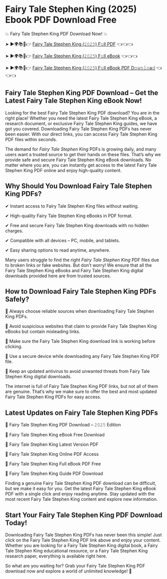 # Fairy Tale Stephen King (2025) Ebook PDF Download Free

💥 Fairy Tale Stephen King PDF Download Now! 💥

➤ ►🌍📚📱👉 [Fairy Tale Stephen King (𝟸𝟶𝟸𝟻) F𝚞ll PDF](https://getpdf.xyz/fairy-tale-stephen-king) 👈👈👈


➤ ►🌍📚📱👉 [Fairy Tale Stephen King (𝟸𝟶𝟸𝟻) F𝚞ll eBook](https://getpdf.xyz/fairy-tale-stephen-king) 👈👈👈


➤ ►🌍📚📱👉 [Fairy Tale Stephen King (𝟸𝟶𝟸𝟻) F𝚞ll eBook PDF D𝚘𝚠𝚗𝚕𝚘a𝚍](https://getpdf.xyz/fairy-tale-stephen-king) 👈👈👈


## Fairy Tale Stephen King PDF Download – Get the Latest Fairy Tale Stephen King eBook Now!

Looking for the best Fairy Tale Stephen King PDF download? You are in the right place! Whether you need the latest Fairy Tale Stephen King eBook, a research document, or exclusive Fairy Tale Stephen King guides, we have got you covered. Downloading Fairy Tale Stephen King PDFs has never been easier. With our direct links, you can access Fairy Tale Stephen King PDF files within seconds.

The demand for *Fairy Tale Stephen King* PDFs is growing daily, and many users want a trusted source to get their hands on these files. That’s why we provide safe and secure Fairy Tale Stephen King eBook downloads. No matter where you are, you can instantly get access to the latest Fairy Tale Stephen King PDF online and enjoy high-quality content.

## Why Should You Download Fairy Tale Stephen King PDFs?

✔ Instant access to Fairy Tale Stephen King files without waiting.

✔ High-quality Fairy Tale Stephen King eBooks in PDF format.

✔ Free and secure Fairy Tale Stephen King downloads with no hidden charges.

✔ Compatible with all devices – PC, mobile, and tablets.

✔ Easy sharing options to read anytime, anywhere.

Many users struggle to find the right *Fairy Tale Stephen King* PDF files due to broken links or fake websites. But don’t worry! We ensure that all the Fairy Tale Stephen King eBooks and Fairy Tale Stephen King digital downloads provided here are from trusted sources.

## How to Download Fairy Tale Stephen King PDFs Safely?

📌 Always choose reliable sources when downloading Fairy Tale Stephen King PDFs.

📌 Avoid suspicious websites that claim to provide Fairy Tale Stephen King eBooks but contain misleading links.

📌 Make sure the Fairy Tale Stephen King download link is working before clicking.

📌 Use a secure device while downloading any Fairy Tale Stephen King PDF file.

📌 Keep an updated antivirus to avoid unwanted threats from Fairy Tale Stephen King digital downloads.

The internet is full of Fairy Tale Stephen King PDF links, but not all of them are genuine. That’s why we make sure to offer the best and most updated Fairy Tale Stephen King PDFs for easy access.

## Latest Updates on Fairy Tale Stephen King PDFs

🔹 Fairy Tale Stephen King PDF Download – 𝟸𝟶𝟸𝟻 Edition

🔹 Fairy Tale Stephen King eBook Free Download

🔹 Fairy Tale Stephen King Latest Version PDF

🔹 Fairy Tale Stephen King Online PDF Access

🔹 Fairy Tale Stephen King Full eBook PDF Free

🔹 Fairy Tale Stephen King Guide PDF Download

Finding a genuine Fairy Tale Stephen King PDF download can be difficult, but we make it easy for you. Get the latest Fairy Tale Stephen King eBook PDF with a single click and enjoy reading anytime. Stay updated with the most recent Fairy Tale Stephen King content and explore new information.

## Start Your Fairy Tale Stephen King PDF Download Today!

Downloading Fairy Tale Stephen King PDFs has never been this simple! Just click on the Fairy Tale Stephen King PDF link above and enjoy your content. Whether you are looking for a Fairy Tale Stephen King digital book, a Fairy Tale Stephen King educational resource, or a Fairy Tale Stephen King research paper, everything is available right here.

So what are you waiting for? Grab your Fairy Tale Stephen King PDF download now and explore a world of unlimited knowledge! 🚀